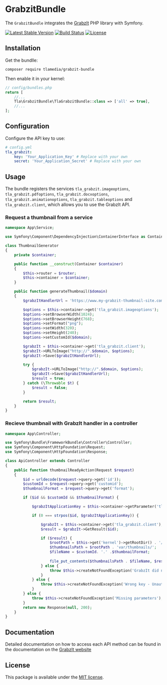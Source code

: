 # GrabzitBundle

The `GrabzitBundle` integrates the [GrabzIt](https://github.com/GrabzIt/grabzit-php) PHP library with Symfony.

[![Latest Stable Version](https://poser.pugx.org/tlamedia/grabzit-bundle/v/stable)](https://packagist.org/packages/tlamedia/grabzit-bundle) 
[![Build Status](https://api.travis-ci.org/tlamedia/GrabzitBundle.svg?branch=master)](https://travis-ci.org/tlamedia/GrabzitBundle)
[![License](https://poser.pugx.org/tlamedia/grabzit-bundle/license)](https://packagist.org/packages/tlamedia/grabzit-bundle)


## Installation

Get the bundlle:

`composer require tlamedia/grabzit-bundle`

Then enable it in your kernel:

```php
// config/bundles.php
return [
    //...
    Tla\GrabzitBundle\TlaGrabzitBundle::class => ['all' => true],
    //...
];
```


## Configuration

Configure the API key to use:

```yaml
# config.yml
tla_grabzit:
    key: 'Your_Application_Key' # Replace with your own
    secret: 'Your_Application_Secret' # Replace with your own
```


## Usage

The bundle registers the services `tla_grabzit.imageoptions`, `tla_grabzit.pdfoptions`, `tla_grabzit.docxoptions`, `tla_grabzit.animationoptions`, `tla_grabzit.tableoptions` and `tla_grabzit.client`, which allows you to use the GrabzIt API.


### Request a thumbnail from a service

```php
namespace App\Service;

use Symfony\Component\DependencyInjection\ContainerInterface as Container;

class ThumbnailGenerator
{
    private $container;

    public function __construct(Container $container)
    {
        $this->router = $router;
        $this->container = $container;
    }

    public function generateThumbnail($domain)
    {
        $grabzItHandlerUrl = 'https://www.my-grabzit-thumbnail-site.com/api/thumbmail-ready';

        $options = $this->container->get('tla_grabzit.imageoptions');
        $options->setBrowserWidth(1024);
        $options->setBrowserHeight(768);
        $options->setFormat("png");
        $options->setWidth(320);
        $options->setHeight(240);
        $options->setCustomId($domain);

        $grabzIt = $this->container->get('tla_grabzit.client');
        $grabzIt->URLToImage("http://".$domain, $options);
        $grabzIt->Save($grabzItHandlerUrl);

        try {
            $grabzIt->URLToImage("http://".$domain, $options);
            $grabzIt->Save($grabzItHandlerUrl);
            $result = true;
        } catch (\Throwable $t) {
            $result = false;
        }

        return $result;
    }
}
```


### Recieve thumbnail with GrabzIt handler in a controller

```php
namespace App\Controller;

use Symfony\Bundle\FrameworkBundle\Controller\Controller;
use Symfony\Component\HttpFoundation\Request;
use Symfony\Component\HttpFoundation\Response;

class ApiController extends Controller
{
    public function thumbnailReadyAction(Request $request)
    {
        $id = urldecode($request->query->get('id'));
        $customId = $request->query->get('customid');
        $thumbnailFormat = $request->query->get('format');

        if ($id && $customId && $thumbnailFormat) {

            $grabzItApplicationKey = $this->container->getParameter('tla_grabzit.key');

            if (0 === strpos($id, $grabzItApplicationKey)) {

                $grabzIt = $this->container->get('tla_grabzit.client');
                $result = $grabzIt->GetResult($id);

                if ($result) {
                    $rootPath = $this->get('kernel')->getRootDir() . '/../';
                    $thumbnailsPath = $rootPath . 'var/thumbnails/';
                    $fileName = $customId. '.' .$thumbnailFormat;
                    
                    file_put_contents($thumbnailsPath . $fileName, $result);
                } else {
                    throw $this->createNotFoundException('GrabzIt did not return a file');
                }
            } else {
                throw $this->createNotFoundException('Wrong key - Unauthorized access');
            }
        } else {
            throw $this->createNotFoundException('Missing parameters');
        }
        return new Response(null, 200);
    }
}
```


## Documentation

Detailed documentation on how to access each API method can be found in the documentation on the
[GrabzIt website](https://grabz.it/api/php/)


## License

This package is available under the [MIT license](LICENSE).
